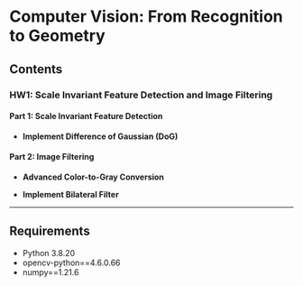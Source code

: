 # Computer Vision: From Recognition to Geometry

## Contents

### HW1: Scale Invariant Feature Detection and Image Filtering

#### Part 1: Scale Invariant Feature Detection
- **Implement Difference of Gaussian (DoG)**  

#### Part 2: Image Filtering
- **Advanced Color-to-Gray Conversion**  
  
- **Implement Bilateral Filter**  

---

## Requirements
- Python 3.8.20
- opencv-python==4.6.0.66
- numpy==1.21.6